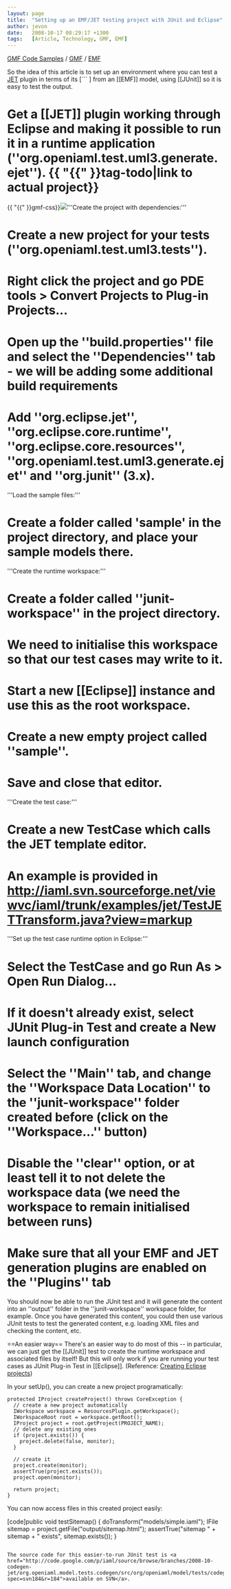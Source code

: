```yaml
---
layout: page
title:  "Setting up an EMF/JET testing project with JUnit and Eclipse"
author: jevon
date:   2008-10-17 08:29:17 +1300
tags:   [Article, Technology, GMF, EMF]
---
```


[GMF Code Samples](GMF_Code_Samples.md) / [GMF](GMF.md) / [EMF](EMF.md)

So the idea of this article is to set up an environment where you can test a [JET](JET.md) plugin in terms of its [```
] from an [[EMF]] model, using [[JUnit]] so it is easy to test the output.

# Get a [[JET]] plugin working through Eclipse and making it possible to run it in a runtime application (''org.openiaml.test.uml3.generate.ejet''). {{ "{{" }}tag-todo|link to actual project}}

{{ "{{" }}gmf-css}}<img src="/img/gmf/jet-testing.png" class="gmf">'''Create the project with dependencies:'''

# Create a new project for your tests (''org.openiaml.test.uml3.tests'').
# Right click the project and go PDE tools > Convert Projects to Plug-in Projects...
# Open up the ''build.properties'' file and select the ''Dependencies'' tab - we will be adding some additional build requirements
# Add ''org.eclipse.jet'', ''org.eclipse.core.runtime'', ''org.eclipse.core.resources'', ''org.openiaml.test.uml3.generate.ejet'' and ''org.junit'' (3.x).

'''Load the sample files:'''

# Create a folder called 'sample' in the project directory, and place your sample models there.

'''Create the runtime workspace:'''

# Create a folder called ''junit-workspace'' in the project directory.
# We need to initialise this workspace so that our test cases may write to it.
# Start a new [[Eclipse]] instance and use this as the root workspace.
# Create a new empty project called ''sample''.
# Save and close that editor.

'''Create the test case:'''

# Create a new TestCase which calls the JET template editor.
# An example is provided in http://iaml.svn.sourceforge.net/viewvc/iaml/trunk/examples/jet/TestJETTransform.java?view=markup

'''Set up the test case runtime option in Eclipse:'''

# Select the TestCase and go Run As > Open Run Dialog...
# If it doesn't already exist, select JUnit Plug-in Test and create a New launch configuration
# Select the ''Main'' tab, and change the ''Workspace Data Location'' to the ''junit-workspace'' folder created before (click on the ''Workspace...'' button)
# Disable the ''clear'' option, or at least tell it to not delete the workspace data (we need the workspace to remain initialised between runs)
# Make sure that all your EMF and JET generation plugins are enabled on the ''Plugins'' tab

You should now be able to run the JUnit test and it will generate the content into an ''output'' folder in the ''junit-workspace'' workspace folder, for example. Once you have generated this content, you could then use various JUnit tests to test the generated content, e.g. loading XML files and checking the content, etc.

==An easier way==
There's an easier way to do most of this -- in particular, we can just get the [[JUnit]] test to create the runtime workspace and associated files by itself! But this will only work if you are running your test cases as JUnit Plug-in Test in [[Eclipse]]. (Reference: <a href="http://wiki.eclipse.org/FAQ_How_are_resources_created%3F">Creating Eclipse projects</a>)

In your setUp(), you can create a new project programatically:
```
protected IProject createProject() throws CoreException {
  // create a new project automatically
  IWorkspace workspace = ResourcesPlugin.getWorkspace();
  IWorkspaceRoot root = workspace.getRoot();
  IProject project = root.getProject(PROJECT_NAME);
  // delete any existing ones
  if (project.exists()) {
    project.delete(false, monitor);
  }

  // create it
  project.create(monitor);
  assertTrue(project.exists());
  project.open(monitor);

  return project;
}
```
You can now access files in this created project easily:

[code]public void testSitemap() {
  doTransform("models/simple.iaml");
  IFile sitemap = project.getFile("output/sitemap.html");
  assertTrue("sitemap " + sitemap + " exists", sitemap.exists());
}
```

The source code for this easier-to-run JUnit test is <a href="http://code.google.com/p/iaml/source/browse/branches/2008-10-codegen-jet/org.openiaml.model.tests.codegen/src/org/openiaml/model/tests/codegen/SimpleTestCase.java?spec=svn184&r=184">available on SVN</a>.
